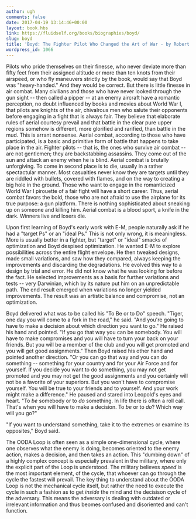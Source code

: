 ```yaml
---
author: ugh
comments: false
date: 2017-04-19 13:14:46+00:00
layout: book.hbs
link: https://fluidself.org/books/biographies/boyd/
slug: boyd
title: 'Boyd: The Fighter Pilot Who Changed the Art of War - by Robert Coram'
wordpress_id: 1066
---
```


Pilots who pride themselves on their finesse, who never deviate more than fifty feet from their assigned altitude or more than ten knots from their airspeed, or who fly maneuvers strictly by the book, would say that Boyd was "heavy-handed." And they would be correct. But there is little finesse in air combat. Many civilians and those who have never looked through the gun sight -- then called a pipper -- at an enemy aircraft have a romantic perception, no doubt influenced by books and movies about World War I, that pilots are knights of the air, chivalrous men who salute their opponents before engaging in a fight that is always fair. They believe that elaborate rules of aerial courtesy prevail and that battle in the clear pure upper regions somehow is different, more glorified and rarified, than battle in the mud. This is arrant nonsense. Aerial combat, according to those who have participated, is a basic and primitive form of battle that happens to take place in the air. Fighter pilots -- that is, the ones who survive air combat -- are not gentlemen; they are backstabbing assassins. They come out of the sun and attack an enemy when he is blind. Aerial combat is brutally unforgiving. To come in second place is to die, usually in a rather spectactular manner. Most casualties never know they are targets until they are riddled with bullets, covered with flames, and on the way to creating a big hole in the ground. Those who want to engage in the romanticized World War I pirouette of a fair fight will have a short career. Thus, aerial combat favors the bold, those who are not afraid to use the airplane for its true purpose: a gun platform. There is nothing sophisticated about sneaking up on someone and killing him. Aerial combat is a blood sport, a knife in the dark. Winners live and losers die.

Upon first learning of Boyd's early work with E-M, people naturally ask if he had a "target Ps" or an "ideal Ps." This is not only wrong, it is meaningless. More is usually better in a fighter, but "target" or "ideal" smacks of optimization and Boyd despised optimization. He wanted E-M to explore possibilities across the entire flight envelope. He then tweaked designs, made small variations, and saw how they compared, always keeping the improvements and discarding the degradations. He evolved this way to a design by trial and error. He did not know what he was looking for before the fact. He selected improvements as a basis for further variations and tests -- very Darwinian, which by its nature put him on an unpredictable path. The end result emerged when variations no longer yielded improvements. The result was an artistic balance and compromise, not an optimization.

Boyd delivered what was to be called his "To Be or to Do" speech. "Tiger, one day you will come to a fork in the road," he said. "And you're going to have to make a decision about which direction you want to go." He raised his hand and pointed. "If you go that way you can be somebody. You will have to make compromises and you will have to turn your back on your friends. But you will be a member of the club and you will get promoted and you will get good assignments." Then Boyd raised his other hand and pointed another direction. "Or you can go that way and you can do something -- something for your country and for your Air Force and for yourself. If you decide you want to do something, you may not get promoted and you may not get the good assignments and you certainly will not be a favorite of your superiors. But you won't have to compromise yourself. You will be true to your friends and to yourself. And your work might make a difference." He paused and stared into Leopold's eyes and heart. "To _be_ somebody or to _do_ something. In life there is often a roll call. That's when you will have to make a decision. To _be_ or to _do_? Which way will you go?"

"If you want to understand something, take it to the extremes or examine its opposites," Boyd said.

The OODA Loop is often seen as a simple one-dimensional cycle, where one observes what the enemy is doing, becomes oriented to the enemy action, makes a decision, and then takes an action. This "dumbing down" of a highly complex concept is especially prevalent in the military, where only the explicit part of the Loop is understood. The military believes _speed_ is the most important element, of the cycle, that whoever can go through the cycle the fastest will prevail. The key thing to understand about the OODA Loop is not the mechanical cycle itself, but rather the need to execute the cycle in such a fashion as to get _inside_ the mind and the decisison cycle of the adversary. This means the adversary is dealing with outdated or irrelevant information and thus beomes confused and disoriented and can't function.
